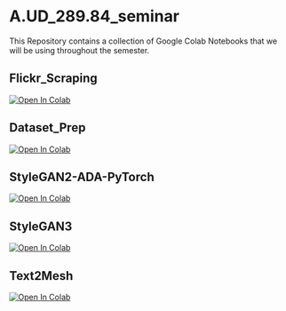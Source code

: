 # A.UD_289.84_seminar

This Repository contains a collection of Google Colab Notebooks that we will be using throughout the semester. 

## Flickr_Scraping 
[![Open In Colab](https://colab.research.google.com/assets/colab-badge.svg)](https://colab.research.google.com/github/chrober24/A.UD_289.84_seminar/blob/main/Flickr_Scraping.ipynb)

## Dataset_Prep
[![Open In Colab](https://colab.research.google.com/assets/colab-badge.svg)](https://colab.research.google.com/github/chrober24/A.UD_289.84_seminar/blob/main/Dataset_Prep.ipynb)

## StyleGAN2-ADA-PyTorch
[![Open In Colab](https://colab.research.google.com/assets/colab-badge.svg)](https://colab.research.google.com/github/chrober24/A.UD_289.84_seminar/blob/main/SG2_ADA_PyTorch.ipynb)

## StyleGAN3
[![Open In Colab](https://colab.research.google.com/assets/colab-badge.svg)](https://colab.research.google.com/github/chrober24/A.UD_289.84_seminar/blob/main/stylegan3.ipynb)

## Text2Mesh
[![Open In Colab](https://colab.research.google.com/assets/colab-badge.svg)](https://colab.research.google.com/github/chrober24/A.UD_289.84_seminar/blob/main/text2mesh.ipynb)
